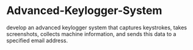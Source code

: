 # Advanced-Keylogger-System
 develop an advanced keylogger system that captures  keystrokes, takes screenshots, collects machine information, and sends this data to  a specified email address.
